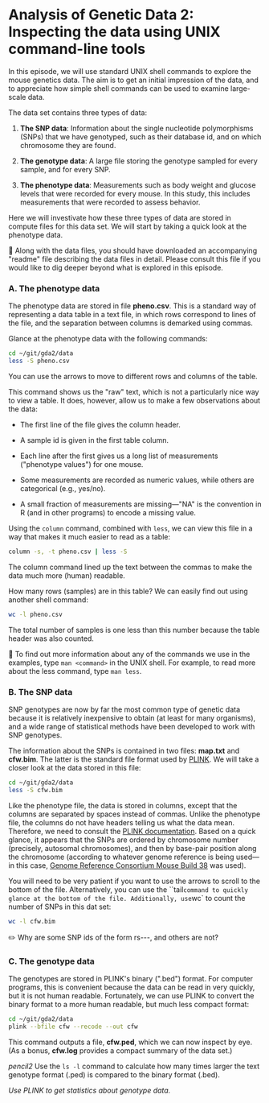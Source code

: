 # Analysis of Genetic Data 2:<br>Inspecting the data using UNIX command-line tools

In this episode, we will use standard UNIX shell commands to explore
the mouse genetics data. The aim is to get an initial impression of
the data, and to appreciate how simple shell commands can be used to
examine large-scale data.

The data set contains three types of data:

1. **The SNP data**: Information about the single nucleotide
polymorphisms (SNPs) that we have genotyped, such as their database
id, and on which chromosome they are found.

2. **The genotype data**: A large file storing the genotype sampled
for every sample, and for every SNP.

3. **The phenotype data**: Measurements such as body weight and
glucose levels that were recorded for every mouse. In this study, this
includes measurements that were recorded to assess behavior.

Here we will investivate how these three types of data are stored in
compute files for this data set. We will start by taking a quick look
at the phenotype data.

:pushpin: Along with the data files, you should have downloaded an
accompanying "readme" file describing the data files in detail. Please
consult this file if you would like to dig deeper beyond what is
explored in this episode.

### A. The phenotype data

The phenotype data are stored in file **pheno.csv**. This is a
standard way of representing a data table in a text file, in which
rows correspond to lines of the file, and the separation between
columns is demarked using commas.

Glance at the phenotype data with the following commands:

```bash
cd ~/git/gda2/data
less -S pheno.csv
```

You can use the arrows to move to different rows and columns of the
table.

This command shows us the "raw" text, which is not a particularly nice
way to view a table. It does, however, allow us to make a few
observations about the data:

+ The first line of the file gives the column header.

+ A sample id is given in the first table column.

+ Each line after the first gives us a long list of measurements
("phenotype values") for one mouse.

+ Some measurements are recorded as numeric values, while others are
categorical (e.g., yes/no).

+ A small fraction of measurements are missing—"NA" is the
convention in R (and in other programs) to encode a missing value.

Using the `column` command, combined with `less`, we can view this
file in a way that makes it much easier to read as a table:

```bash
column -s, -t pheno.csv | less -S
```

The column command lined up the text between the commas to make the
data much more (human) readable.

How many rows (samples) are in this table? We can easily find out
using another shell command:

```bash
wc -l pheno.csv
```

The total number of samples is one less than this number because the
table header was also counted.

:pushpin: To find out more information about any of the commands we
use in the examples, type `man <command>` in the UNIX shell. For
example, to read more about the less command, type `man less`.

### B. The SNP data

SNP genotypes are now by far the most common type of genetic data
because it is relatively inexpensive to obtain (at least for many
organisms), and a wide range of statistical methods have been
developed to work with SNP genotypes.

The information about the SNPs is contained in two files: **map.txt**
and **cfw.bim**. The latter is the standard file format used by
[PLINK](http://www.cog-genomics.org/plink2). We will take a closer
look at the data stored in this file:

```bash
cd ~/git/gda2/data
less -S cfw.bim
```

Like the phenotype file, the data is stored in columns, except that
the columns are separated by spaces instead of commas. Unlike the
phenotype file, the columns do not have headers telling us what the
data mean. Therefore, we need to consult the
[PLINK documentation](http://www.cog-genomics.org/plink2/formats#bim).
Based on a quick glance, it appears that the SNPs are ordered by
chromosome number (precisely, autosomal chromosomes), and then by
base-pair position along the chromosome (according to whatever genome
reference is being used—in this case,
[Genome Reference Consortium Mouse Build 38](http://www.ncbi.nlm.nih.gov/assembly/327618)
was used).

You will need to be very patient if you want to use the arrows to
scroll to the bottom of the file. Alternatively, you can use the
``tail` command to quickly glance at the bottom of the file.
Additionally, use `wc` to count the number of SNPs in this dat set:

```bash
wc -l cfw.bim
```

:pencil2: Why are some SNP ids of the form rs---, and others are not?

### C. The genotype data

The genotypes are stored in PLINK's binary (".bed") format. For
computer programs, this is convenient because the data can be read in
very quickly, but it is not human readable. Fortunately, we can use
PLINK to convert the binary format to a more human readable, but much
less compact format:

```bash
cd ~/git/gda2/data
plink --bfile cfw --recode --out cfw
```

This command outputs a file, **cfw.ped**, which we can now inspect by
eye. (As a bonus, **cfw.log** provides a compact summary of the data
set.)

*pencil2* Use the `ls -l` command to calculate how many times larger
the text genotype format (.ped) is compared to the binary format
(.bed).

*Use PLINK to get statistics about genotype data.*

